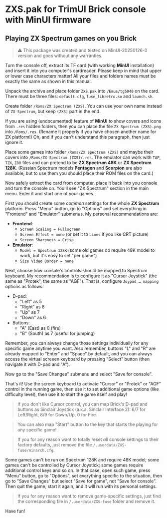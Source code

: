 # ZXS.pak for TrimUI Brick console with MinUI firmware

## Playing ZX Spectrum games on you Brick

> ⚠️ This package was created and tested on MinUI-20250126-0 version and goes without any warranties.

Turn the console off, extract its TF card (with working **MinUI** installation) and insert it into you computer's cardreader. Please keep in mind that upper or lower case characters matter! All your files and folders names must be exactly the same as shown in this manual.

Unpack the archive and place folder `ZXS.pak` into `/Emus/tg5040` on the card. There must be three files: `default.cfg`, `fuse_libretro.so` and `launch.sh`.

Create folder `/Roms/ZX Spectrum (ZXS)`. You can use your own name instead of `ZX Spectrum`, but keep `(ZXS)` part in the end.

If you are using (undocumented) feature of **MinUI** to show covers and icons from `.res` hidden folders, then you can place the file `ZX Spectrum (ZXS).png` into `/Roms/.res`. (Rename it properly if you have chosen another name for ZX platform!) Oh, and if you can't understand this paragraph, then just ignore it.

Place some games into folder `/Roms/ZX Spectrum (ZXS)` and maybe their covers into `/Roms/ZX Spectrum (ZXS)/.res`. The emulator can work with `TAP`, `TZX`, `Z80` files and can pretend to be **ZX Spectrum 48K** or **ZX Spectrum 128K**. (Russian Spectrum models **Pentagon** and **Scorpion** are also available, but to use them you should place their ROM files on the card.)

Now safely extract the card from computer, place it back into you console and turn the console on. You'll see "ZX Spectrum" section in the main menu. Enter it and start one of your games.

First you should create some *common* settings for the whole **ZX Spectrum** platform. Press "Menu" button, go to "Options" and set everything in "Frontend" and "Emulator" submenus. My personal recommendations are:

- **Frontend**:
	- `Screen Scaling = Fullscreen`
	- `Screen Effect = none` (or set it to `Lines` if you like CRT picture)
	- `Screen Sharpness = Crisp`
- **Emulator**:
	- `Model = Spectrum 128K` (some old games do require 48K model to work, but it's easy to set "per game")
	- `Size Video Border = none`
	
Next, choose how console's controls should be mapped to Spectrum keyboard. My recommendation is to configure it as "Cursor Joystick" (the same as "Protek", the same as "AGF"). That is, configure `Joypad … mapping` options as follows:

- D-pad:
	- "Left" as 5
	- "Right" as 8
	- "Up" as 7
	- "Down" as 6
- Buttons:
	- "A" (East) as 0 (fire)
	- "B" (South) as 7 (useful for jumping)

Remember, you can always change those settings individually for any specific game anytime you want. Also remember, buttons "L" and "R" are already mapped to "Enter" and "Space" by default, and you can always access the virtual screeen keyboard by pressing "Select" button (then navigate it with D-pad and "A").

Now go to the "Save Changes" submenu and select "Save for console".

That's it! Use the screen keyboard to activate "Cursor" or "Protek" or "AGF" control in the running game, then use it to set additional game options (like difficulty level), then use it to start the game itself and play!

> If you don't like Cursor control, you can map Brick's D-pad and buttons as Sinclair Joystick (a.k.a. Sinclair Interface 2): 6/7 for Left/Right, 8/9 for Down/Up, 0 for Fire.

> You can also map "Start" button to the key that starts the playing for any specific game!

> If you for any reason want to totally reset *all* console settings to their factory defaults, just remove the file `/.userdata/ZXS-fuse/minarch.cfg`.

Some games can't be run on Spectrum 128K and require 48K model; some games can't be controlled by Cursor Joystick; some games require additional control keys and so on. In that case, open such game, press "Menu" button, go to "Options", set everything specific to the situation, then go to "Save Changes" but select "Save for game", not "Save for console". Then quit the game, start it again, and it will run with its personal settings.

> If you for any reason want to remove game-specific settings, just find the corresponding file in `/.userdata/ZXS-fuse` folder and remove it.

Have fun!
